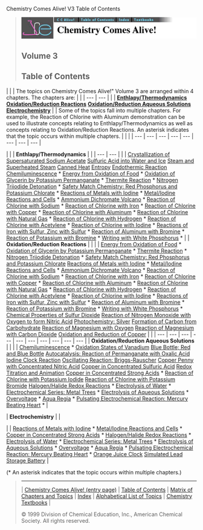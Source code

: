 





 Chemistry Comes Alive! V3 Table of Contents
 



> ![Chemistry Comes Alive!](ccahead.gif)
> 
> 
> 
> 
> 
> 
> 
> ## Volume 3
> 
> 
> ## Table of Contents





|  | | The topics on Chemistry Comes Alive!" Volume 3
 are arranged within 4 chapters. The chapters
 are: | | | --- | --- | |  | [**Enthlapy/Thermodynamics**](#ENTH)    [**Oxidation/Reduction Reactions**](#ORRX)    [**Oxidation/Reduction Aqueous Solutions**](#ORAS)    [**Electrochemistry**](#ELEC) | | Some of the topics fall into multiple chapters.
 For example, the Reaction of Chlorine with Aluminum demonstration can be used
 to illustrate concepts relating to Enthlapy/Thermodynamics as well
 as concepts relating to Oxidation/Reduction Reactions. An asterisk
 indicates that the topic occurs within multiple
 chapters. | | |
| --- | --- | --- | --- | --- | --- | --- | --- |








|  | | **Enthlapy/Thermodynamics** | | | --- | --- | |  | [Crystallization of Supersaturated Sodium Acetate](MAIN/ACETATE/PAGE1.HTM)   [Sulfuric Acid into Water and Ice](MAIN/SH2OICE/PAGE1.HTM)   [Steam and Superheated Steam](MAIN/STEAM/PAGE1.HTM)   [Canned Heat](MAIN/CANHEAT/PAGE1.HTM)   [Entropy](MAIN/ENTROPY/PAGE1.HTM)   [Endothermic Reaction](MAIN/ENDO2/PAGE1.HTM)   [Chemiluminescence](MAIN/ILUMIN/PAGE1.HTM)   \*   [Energy from Oxidation of Food](MAIN/CHEETO/PAGE1.HTM)   \*   [Oxidation of Glycerin by Potassium Permanganate](MAIN/GLYCER/PAGE1.HTM)   \*   [Thermite Reaction](MAIN/THERMIT/PAGE1.HTM)   \*   [Nitrogen Triiodide Detonation](MAIN/NITRO3I/PAGE1.HTM)   \*   [Safety Match Chemistry: Red Phosphorus and Potassium Chlorate](MAIN/MATCHES/PAGE1.HTM)   \*   [Reactions of Metals with Iodine](MAIN/METALI1/PAGE1.HTM)   \*   [Metal/Iodine Reactions and Cells](MAIN/METALI2/PAGE1.HTM)   \*   [Ammonium Dichromate Volcano](MAIN/VOLCANO/PAGE1.HTM)   \*   [Reaction of Chlorine with Sodium](MAIN/NACL/PAGE1.HTM)   \*   [Reaction of Chlorine with Iron](MAIN/CLFE/PAGE1.HTM)   \*   [Reaction of Chlorine with Copper](MAIN/CLCU/PAGE1.HTM)   \*   [Reaction of Chlorine with Aluminum](MAIN/CLAL/PAGE1.HTM)   \*   [Reaction of Chlorine with Natural Gas](MAIN/CLPR/PAGE1.HTM)   \*   [Reaction of Chlorine with Hydrogen](MAIN/CLH/PAGE1.HTM)   \*   [Reaction of Chlorine with Acetylene](MAIN/CLACET/PAGE1.HTM)   \*   [Reaction of Chlorine with Iodine](MAIN/CLI/PAGE1.HTM)   \*   [Reactions of Iron with Sulfur, Zinc with Sulfur](MAIN/FEZNSUL/PAGE1.HTM)   \*   [Reaction of Aluminum with Bromine](MAIN/ALBR/PAGE1.HTM)   \*   [Reaction of Potassium with Bromine](MAIN/KBR/PAGE1.HTM)   \*   [Writing with White Phosphorus](MAIN/PHOSPHO/PAGE1.HTM)   \* | | **Oxidation/Reduction Reactions** | | |  | [Energy from Oxidation of Food](MAIN/CHEETO/PAGE1.HTM)   \*   [Oxidation of Glycerin by Potassium Permanganate](MAIN/GLYCER/PAGE1.HTM)   \*   [Thermite Reaction](MAIN/THERMIT/PAGE1.HTM)   \*   [Nitrogen Triiodide Detonation](MAIN/NITRO3I/PAGE1.HTM)   \*   [Safety Match Chemistry: Red Phosphorus and Potassium Chlorate](MAIN/MATCHES/PAGE1.HTM)   [Reactions of Metals with Iodine](MAIN/METALI1/PAGE1.HTM)   \*   [Metal/Iodine Reactions and Cells](MAIN/METALI2/PAGE1.HTM)   \*   [Ammonium Dichromate Volcano](MAIN/VOLCANO/PAGE1.HTM)   \*   [Reaction of Chlorine with Sodium](MAIN/NACL/PAGE1.HTM)   \*   [Reaction of Chlorine with Iron](MAIN/CLFE/PAGE1.HTM)   \*   [Reaction of Chlorine with Copper](MAIN/CLCU/PAGE1.HTM)   \*   [Reaction of Chlorine with Aluminum](MAIN/CLAL/PAGE1.HTM)   \*   [Reaction of Chlorine with Natural Gas](MAIN/CLPR/PAGE1.HTM)   \*   [Reaction of Chlorine with Hydrogen](MAIN/CLH/PAGE1.HTM)   \*   [Reaction of Chlorine with Acetylene](MAIN/CLACET/PAGE1.HTM)   \*   [Reaction of Chlorine with Iodine](MAIN/CLI/PAGE1.HTM)   \*   [Reactions of Iron with Sulfur, Zinc with Sulfur](MAIN/FEZNSUL/PAGE1.HTM)   \*   [Reaction of Aluminum with Bromine](MAIN/ALBR/PAGE1.HTM)   \*   [Reaction of Potassium with Bromine](MAIN/KBR/PAGE1.HTM)   \*   [Writing with White Phosphorus](MAIN/PHOSPHO/PAGE1.HTM)   \*   [Chemical Properties of Sulfur Dioxide](MAIN/SO2PROP/PAGE1.HTM)   [Reaction of Nitrogen Monoxide with Oxygen to form Nitric Acid](MAIN/RAINN1O2/PAGE1.HTM)   [Photochemistry: Silver](MAIN/PHOTOAG/PAGE1.HTM)   [Formation of Carbon from Carbohydrate](MAIN/FORMC/PAGE1.HTM)   [Reaction of Magnesium with Oxygen](MAIN/MAGAIR/PAGE1.HTM)   [Reaction of Magnesium with Carbon Dioxide](MAIN/MAGCO2/PAGE1.HTM)   [Oxidation and Reduction of Copper](MAIN/REDOXCU/PAGE1.HTM) | |
| --- | --- | --- | --- | --- | --- | --- | --- | --- | --- |
| **Oxidation/Reduction Aqueous Solutions** | |
|  | [Chemiluminescence](MAIN/ILUMIN/PAGE1.HTM)   \*   [Oxidation States of Vanadium](MAIN/VANADOX/PAGE1.HTM)   [Blue Bottle; Red and Blue Bottle](MAIN/BOTL/PAGE1.HTM)   [Autocatalysis: Reaction of Permanganate with Oxalic Acid](MAIN/AUTOCAT/PAGE1.HTM)   [Iodine Clock Reaction](MAIN/CLOCKRX/PAGE1.HTM)   [Oscillating Reaction: Briggs-Rauscher](MAIN/OSCRXBR/PAGE1.HTM)   [Copper Penny with Concentrated Nitric Acid](MAIN/PENITRA/PAGE1.HTM)   [Copper in Concentrated Sulfuric Acid](MAIN/CUNASID/PAGE1.HTM)   [Redox Titration and Animation](MAIN/TITREDO/PAGE1.HTM)   [Copper in Concentrated Strong Acids](MAIN/CUNACID/PAGE1.HTM)   \*   [Reaction of Chlorine with Potassium Iodide](MAIN/CLKI/PAGE1.HTM)   [Reaction of Chlorine with Potassium Bromide](MAIN/CLKBR/PAGE1.HTM)   [Halogen/Halide Redox Reactions](MAIN/HALOGEN/PAGE1.HTM)   \*   [Electrolysis of Water](MAIN/ELECH20/PAGE1.HTM)   \*   [Electrochemical Series: Metal Trees](MAIN/TREES/PAGE1.HTM)   \*   [Electrolysis of Aqueous Solutions](MAIN/ELECSOL/PAGE1.HTM)   \*   [Overvoltage](MAIN/VOLTAGE/PAGE1.HTM)   \*   [Aqua Regia](MAIN/AQREGIA/PAGE1.HTM)   \*   [Pulsating Electrochemical Reaction: Mercury Beating Heart](MAIN/HGHEART/PAGE1.HTM)   \* |





| **Electrochemistry** | |

|  | [Reactions of Metals with Iodine](MAIN/METALI1/PAGE1.HTM)   \*   [Metal/Iodine Reactions and Cells](MAIN/METALI2/PAGE1.HTM)   \*   [Copper in Concentrated Strong Acids](MAIN/CUNACID/PAGE1.HTM)   \*   [Halogen/Halide Redox Reactions](MAIN/HALOGEN/PAGE1.HTM)   \*   [Electrolysis of Water](MAIN/ELECH20/PAGE1.HTM)   \*   [Electrochemical Series: Metal Trees](MAIN/TREES/PAGE1.HTM)   \*   [Electrolysis of Aqueous Solutions](MAIN/ELECSOL/PAGE1.HTM)   \*   [Overvoltage](MAIN/VOLTAGE/PAGE1.HTM)   \*   [Aqua Regia](MAIN/AQREGIA/PAGE1.HTM)   \*   [Pulsating Electrochemical Reaction: Mercury Beating Heart](MAIN/HGHEART/PAGE1.HTM)   \*   [Orange Juice Clock](MAIN/OJCLOCK/PAGE1.HTM)   [Simulated Lead Storage Battery](MAIN/BATTERY/PAGE1.HTM) |


 (\* An asterisk indicates that the topic occurs within multiple chapters.)
 






> ---
> 
> 
>  |
>  [Chemistry Comes Alive! (entry page)](INDEX.HTM) 
>  |
>  [Table of Contents](CONTENTS.HTM) 
>  |
>  [Matrix of Chapters and Topics](MATRIX.HTM) 
>  |
>  [Index](WORDS.HTM) 
>  |
>  [Alphabetical List of Topics](ALPHATOP.HTM) 
>  |
>  [Chemistry Textbooks](BOOKS.HTM) 
>  |
>  
>  © 1999 Division of Chemical Education, Inc.,
American Chemical Society. All rights reserved.





